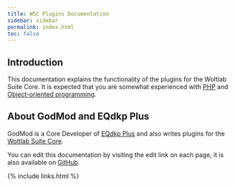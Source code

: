 ```yaml
---
title: WSC Plugins Documentation
sidebar: sidebar
permalink: index.html
toc: false
---
```


## Introduction

This documentation explains the functionality of the plugins for the Woltlab Suite Core. It is expected that you are somewhat experienced with [PHP](https://en.wikipedia.org/wiki/PHP) and [Object-oriented programming](https://en.wikipedia.org/wiki/Object-oriented_programming).

## About GodMod and EQdkp Plus

GodMod is a Core Developer of [EQdkp Plus](https://github.com/eqdkpplus) and also writes plugins for the [Woltlab Suite Core](https://www.woltlab.com/).

You can edit this documentation by visiting the edit link on each page, it is also available on [GitHub](https://github.com/godmod/godmod.github.io).

{% include links.html %}
